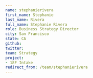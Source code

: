 ```yaml
---
name: stephanierivera
first_name: Stephanie
last_name: Rivera
full_name: Stephanie Rivera
role: Business Strategy Director
city: San Francisco
state: CA
github: 
twitter: 
team: Strategy
project:
- 18F Intake
redirect_from: /team/stephanierivera
---
```

